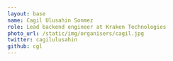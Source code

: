 ```yaml
---
layout: base
name: Cagil Ulusahin Sonmez
role: Lead backend engineer at Kraken Technologies
photo_url: /static/img/organisers/cagil.jpg
twitter: cagilulusahin
github: cgl
---
```

